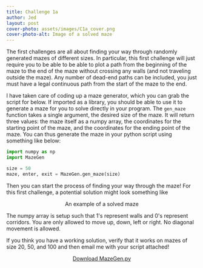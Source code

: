 ```yaml
---
title: Challenge 1a
author: Jed
layout: post
cover-photo: assets/images/C1a_cover.png
cover-photo-alt: Image of a solved maze
---
```


The first challenges are all about finding your way through randomly generated mazes of different sizes.
In particular, this first challenge will just require you to be able to be able to plot a path from the beginning of the maze to the end of the maze without crossing any walls (and not traveling outside the maze). 
Any number of dead-end paths can be included, you just must have a legal continuous path from the start of the maze to the end.

I have taken care of coding up a maze generator, which you can grab the script for below.
If imported as a library, you should be able to use it to generate a maze for you to solve directly in your program.
The `gen_maze` function takes a single argument, the desired size of the maze. 
It will return three values: the maze itself as a numpy array, the coordinates for the starting point of the maze, and the coordinates for the ending point of the maze.
You can thus generate the maze in your python script using something like below:
```python
import numpy as np
import MazeGen

size = 50
maze, enter, exit = MazeGen.gen_maze(size)
```
Then you can start the process of finding your way through the maze!
For this first challenge, a potential solution might look something like
<center>
<figure>
	<img="{{site.baseurl}}/assets/images/C1a_cover.png" alt="Image of solved maze">
	<figcaption>An example of a solved maze</figcaption>
</figure>
</center>

The numpy array is setup such that 1's represent walls and 0's represent corridors. 
You are only allowed to move up, down, left or right.
No diagonal movement is allowed.

If you think you have a working solution, verify that it works on mazes of size 20, 50, and 100 and then email me with your script attached!

<footer>
<center>
<a href="{{site.baseurl}}/assets/scripts/MazeGen.py" class="button scrolly">Download MazeGen.py</a>
</center>
</footer>

